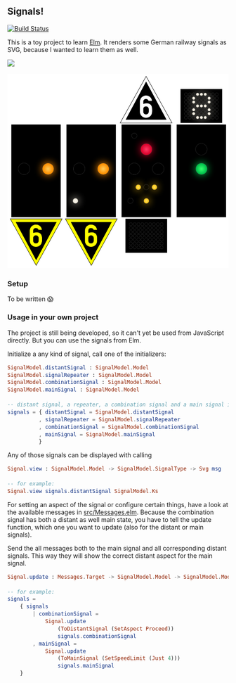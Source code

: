 ## Signals!

[![Build Status](https://travis-ci.org/iGEL/signals.svg?branch=master)](https://travis-ci.org/iGEL/signals)

This is a toy project to learn [Elm](http://elm-lang.org/). It renders some
German railway signals as SVG, because I wanted to learn them as well.

![](https://media1.giphy.com/media/l1KVb2dUcmuGG4tby/giphy.gif)

![](/signals.png)

### Setup

To be written :scream:

### Usage in your own project

The project is still being developed, so it can't yet be used from JavaScript
directly. But you can use the signals from Elm.

Initialize a any kind of signal, call one of the initializers: 

```elm
SignalModel.distantSignal : SignalModel.Model
SignalModel.signalRepeater : SignalModel.Model
SignalModel.combinationSignal : SignalModel.Model
SignalModel.mainSignal : SignalModel.Model

-- distant signal, a repeater, a combination signal and a main signal in a record
signals = { distantSignal = SignalModel.distantSignal
          , signalRepeater = SignalModel.signalRepeater
          , combinationSignal = SignalModel.combinationSignal
          , mainSignal = SignalModel.mainSignal
          }
```

Any of those signals can be displayed with calling

```elm
Signal.view : SignalModel.Model -> SignalModel.SignalType -> Svg msg

-- for example:
Signal.view signals.distantSignal SignalModel.Ks
```

For setting an aspect of the signal or configure certain things, have a look at
the available messages in [src/Messages.elm](/src/Messages.elm). Because the
combination signal has both a distant as well main state, you have to tell the
update function, which one you want to update (also for the distant or main
signals).

Send the all messages both to the main signal and all corresponding distant
signals. This way they will show the correct distant aspect for the main
signal.

```elm
Signal.update : Messages.Target -> SignalModel.Model -> SignalModel.Model

-- for example:
signals =
    { signals
        | combinationSignal =
            Signal.update
                (ToDistantSignal (SetAspect Proceed))
                signals.combinationSignal
        , mainSignal =
            Signal.update
                (ToMainSignal (SetSpeedLimit (Just 4)))
                signals.mainSignal
    }
```
